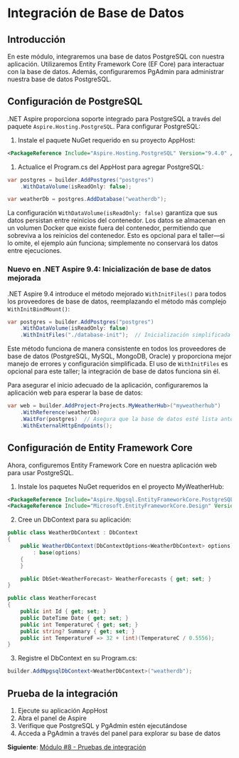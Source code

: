 # Integración de Base de Datos

## Introducción

En este módulo, integraremos una base de datos PostgreSQL con nuestra aplicación. Utilizaremos Entity Framework Core (EF Core) para interactuar con la base de datos. Además, configuraremos PgAdmin para administrar nuestra base de datos PostgreSQL.

## Configuración de PostgreSQL

.NET Aspire proporciona soporte integrado para PostgreSQL a través del paquete `Aspire.Hosting.PostgreSQL`. Para configurar PostgreSQL:

1. Instale el paquete NuGet requerido en su proyecto AppHost:

```xml
<PackageReference Include="Aspire.Hosting.PostgreSQL" Version="9.4.0" />
```

1. Actualice el Program.cs del AppHost para agregar PostgreSQL:

```csharp
var postgres = builder.AddPostgres("postgres")
    .WithDataVolume(isReadOnly: false);

var weatherDb = postgres.AddDatabase("weatherdb");
```

La configuración `WithDataVolume(isReadOnly: false)` garantiza que sus datos persistan entre reinicios del contenedor. Los datos se almacenan en un volumen Docker que existe fuera del contenedor, permitiendo que sobreviva a los reinicios del contenedor. Esto es opcional para el taller—si lo omite, el ejemplo aún funciona; simplemente no conservará los datos entre ejecuciones.

### Nuevo en .NET Aspire 9.4: Inicialización de base de datos mejorada

.NET Aspire 9.4 introduce el método mejorado `WithInitFiles()` para todos los proveedores de base de datos, reemplazando el método más complejo `WithInitBindMount()`:

```csharp
var postgres = builder.AddPostgres("postgres")
    .WithDataVolume(isReadOnly: false)
    .WithInitFiles("./database-init");  // Inicialización simplificada desde archivos
```

Este método funciona de manera consistente en todos los proveedores de base de datos (PostgreSQL, MySQL, MongoDB, Oracle) y proporciona mejor manejo de errores y configuración simplificada. El uso de `WithInitFiles` es opcional para este taller; la integración de base de datos funciona sin él.

Para asegurar el inicio adecuado de la aplicación, configuraremos la aplicación web para esperar la base de datos:

```csharp
var web = builder.AddProject<Projects.MyWeatherHub>("myweatherhub")
    .WithReference(weatherDb)
    .WaitFor(postgres)  // Asegura que la base de datos esté lista antes de que inicie la app
    .WithExternalHttpEndpoints();
```

## Configuración de Entity Framework Core

Ahora, configuremos Entity Framework Core en nuestra aplicación web para usar PostgreSQL.

1. Instale los paquetes NuGet requeridos en el proyecto MyWeatherHub:

```xml
<PackageReference Include="Aspire.Npgsql.EntityFrameworkCore.PostgreSQL" Version="9.4.0" />
<PackageReference Include="Microsoft.EntityFrameworkCore.Design" Version="9.0.0" />
```

2. Cree un DbContext para su aplicación:

```csharp
public class WeatherDbContext : DbContext
{
    public WeatherDbContext(DbContextOptions<WeatherDbContext> options)
        : base(options)
    {
    }

    public DbSet<WeatherForecast> WeatherForecasts { get; set; }
}

public class WeatherForecast
{
    public int Id { get; set; }
    public DateTime Date { get; set; }
    public int TemperatureC { get; set; }
    public string? Summary { get; set; }
    public int TemperatureF => 32 + (int)(TemperatureC / 0.5556);
}
```

3. Registre el DbContext en su Program.cs:

```csharp
builder.AddNpgsqlDbContext<WeatherDbContext>("weatherdb");
```

## Prueba de la integración

1. Ejecute su aplicación AppHost
2. Abra el panel de Aspire
3. Verifique que PostgreSQL y PgAdmin estén ejecutándose
4. Acceda a PgAdmin a través del panel para explorar su base de datos

**Siguiente**: [Módulo #8 - Pruebas de integración](8-integration-testing.md)